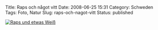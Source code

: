 Title: Raps och något vitt
Date: 2008-06-25 15:31
Category: Schweden
Tags: Foto, Natur
Slug: raps-och-nagot-vitt
Status: published

[![Raps und etwas
Weiß](/pic/rapsovit_s.jpg "Raps und etwas Weiß")](/pic/rapsovit_l.jpg)

